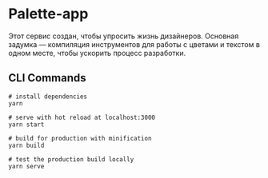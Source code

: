 # Palette-app
Этот сервис создан, чтобы упросить жизнь дизайнеров. Основная задумка — компиляция инструментов для работы с цветами и текстом в одном месте, чтобы ускорить процесс разработки.

## CLI Commands
```
# install dependencies
yarn

# serve with hot reload at localhost:3000
yarn start

# build for production with minification
yarn build

# test the production build locally
yarn serve
```
